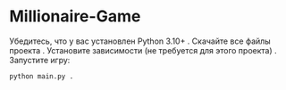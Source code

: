 # Millionaire-Game
 Убедитесь, что у вас установлен Python 3.10+ .
 Скачайте все файлы проекта .
 Установите зависимости (не требуется для этого проекта) .
 Запустите игру:
   ```bash
   python main.py .



